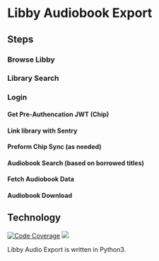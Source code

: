 # Libby Audiobook Export

## Steps

### Browse Libby

### Library Search

### Login

#### Get Pre-Authencation JWT (Chip)

#### Link library with Sentry 

#### Preform Chip Sync (as needed)

#### Audiobook Search (based on borrowed titles)

#### Fetch Audiobook Data

#### Audiobook Download

## Technology

<p align="left">
    <a href="https://coveralls.io/github/badges/shields">
        <img src="https://img.shields.io/coveralls/github/badges/shields"
            alt="Code Coverage"></a>
    <a href="https://www.python.org/doc/">
        <img src="https://img.shields.io/badge/Code-Python3-blue?logo=python&logoColor=blue
            alt="Python3"></a>
</p>

Libby Audio Export is written in Python3.
